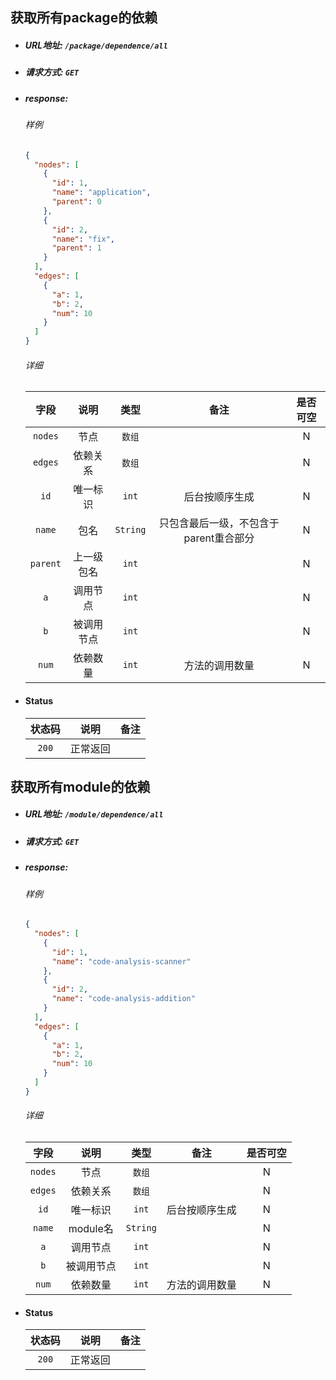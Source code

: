 ## 获取所有package的依赖
+ ##### URL地址: `/package/dependence/all`
+ ##### 请求方式: `GET`

+ ##### response:
    ###### 样例
    ```Json
  {
      "nodes": [
        {
          "id": 1,
          "name": "application",
          "parent": 0
        },
        {
          "id": 2,
          "name": "fix",
          "parent": 1
        }
      ],
      "edges": [
        {
          "a": 1,
          "b": 2,
          "num": 10
        }
      ]
  }
    ```
  
    ###### 详细
    字段 | 说明 | 类型 | 备注 | 是否可空
    :----:|:---:|:---:|:---:|:---:
    `nodes` | 节点 | `数组` | | N
    `edges` | 依赖关系 | `数组` | | N
    `id` | 唯一标识 | `int` | 后台按顺序生成 | N
    `name` | 包名 | `String` |只包含最后一级，不包含于parent重合部分| N
    `parent` | 上一级包名 | `int` | | N
    `a` | 调用节点 | `int` | | N
    `b` | 被调用节点 | `int` | | N
    `num` | 依赖数量 | `int` | 方法的调用数量 | N

+ #### Status
    状态码 | 说明 | 备注
    :---:|:---:|:---:
    `200` | 正常返回 | 


## 获取所有module的依赖
+ ##### URL地址: `/module/dependence/all`
+ ##### 请求方式: `GET`

+ ##### response:
    ###### 样例
    ```Json
  {
      "nodes": [
        {
          "id": 1,
          "name": "code-analysis-scanner"
        },
        {
          "id": 2,
          "name": "code-analysis-addition"
        }
      ],
      "edges": [
        {
          "a": 1,
          "b": 2,
          "num": 10
        }
      ]
  }
    ```
  
    ###### 详细
    字段 | 说明 | 类型 | 备注 | 是否可空
    :----:|:---:|:---:|:---:|:---:
    `nodes` | 节点 | `数组` | | N
    `edges` | 依赖关系 | `数组` | | N
    `id` | 唯一标识 | `int` | 后台按顺序生成 | N
    `name` | module名 | `String` | | N
    `a` | 调用节点 | `int` | | N
    `b` | 被调用节点 | `int` | | N
    `num` | 依赖数量 | `int` | 方法的调用数量 | N

+ #### Status
    状态码 | 说明 | 备注
    :---:|:---:|:---:
    `200` | 正常返回 |
